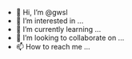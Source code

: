- 👋 Hi, I’m @gwsl
- 👀 I’m interested in ...
- 🌱 I’m currently learning ...
- 💞️ I’m looking to collaborate on ...
- 📫 How to reach me ...

<!---
gwsl/gwsl is a ✨ special ✨ repository because its `README.md` (this file) appears on your GitHub profile.
You can click the Preview link to take a look at your changes.
--->
